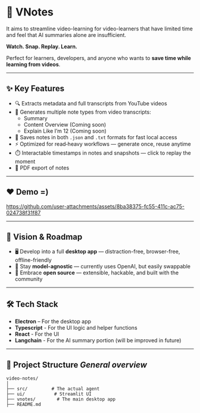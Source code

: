 # 🎥 VNotes
It aims to streamline video-learning for video-learners that have limited time and feel that AI summaries alone are insufficient.

**Watch. Snap. Replay. Learn.**

Perfect for learners, developers, and anyone who wants to **save time while learning from videos**.

---

## ✨ Key Features
- 🔍 Extracts metadata and full transcripts from YouTube videos  
- 📝 Generates multiple note types from video transcripts:
  - Summary
  - Content Overview (Coming soon)
  - Explain Like I’m 12 (Coming soon)
- 💾 Saves notes in both `.json` and `.txt` formats for fast local access  
- ⚡ Optimized for read‑heavy workflows — generate once, reuse anytime
- ⏱️ Interactable timestamps in notes and snapshots — click to replay the moment
- 📄 PDF export of notes

---
## ❤️ Demo =)
https://github.com/user-attachments/assets/8ba38375-fc55-411c-ac75-024738f31f87

---

## 🔮 Vision & Roadmap
- 🖥️ Develop into a full **desktop app** — distraction-free, browser-free, offline-friendly  
- 🧩 Stay **model-agnostic** — currently uses OpenAI, but easily swappable  
- 👐 Embrace **open source** — extensible, hackable, and built with the community
---

## 🛠 Tech Stack

- **Electron** – For the desktop app
- **Typescript** - For the UI logic and helper functions
- **React** - For the UI
- **Langchain** - For the AI summary portion (will be improved in future)

---

## 📁 Project Structure *General overview*
```
video-notes/
│
├── src/         # The actual agent
├── ui/           # Streamlit UI
├── vnotes/        # The main desktop app
├── README.md
```
